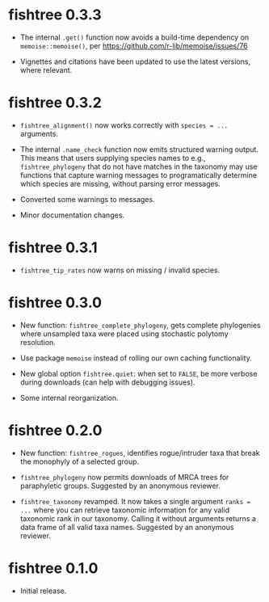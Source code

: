 # fishtree 0.3.3

* The internal `.get()` function now avoids a build-time dependency on
  `memoise::memoise()`, per https://github.com/r-lib/memoise/issues/76

* Vignettes and citations have been updated to use the latest versions,
  where relevant.

# fishtree 0.3.2

* `fishtree_alignment()` now works correctly with `species = ...` arguments.

* The internal `.name_check` function now emits structured warning output.
  This means that users supplying species names to e.g., `fishtree_phylogeny`
  that do not have matches in the taxonomy may use functions that capture
  warning messages to programatically determine which species are missing,
  without parsing error messages.

* Converted some warnings to messages.

* Minor documentation changes.

# fishtree 0.3.1

* `fishtree_tip_rates` now warns on missing / invalid species.

# fishtree 0.3.0

* New function: `fishtree_complete_phylogeny`, gets complete phylogenies
  where unsampled taxa were placed using stochastic polytomy resolution.

* Use package `memoise` instead of rolling our own caching functionality.

* New global option `fishtree.quiet`: when set to `FALSE`, be more verbose
  during downloads (can help with debugging issues).

* Some internal reorganization.

# fishtree 0.2.0

* New function: `fishtree_rogues`, identifies rogue/intruder taxa that break
  the monophyly of a selected group.

* `fishtree_phylogeny` now permits downloads of MRCA trees for paraphyletic
  groups. Suggested by an anonymous reviewer.

* `fishtree_taxonomy` revamped. It now takes a single argument `ranks = ...`
  where you can retrieve taxonomic information for any valid taxonomic rank
  in our taxonomy. Calling it without arguments returns a data frame of all
  valid taxa names. Suggested by an anonymous reviewer.

# fishtree 0.1.0

* Initial release.
